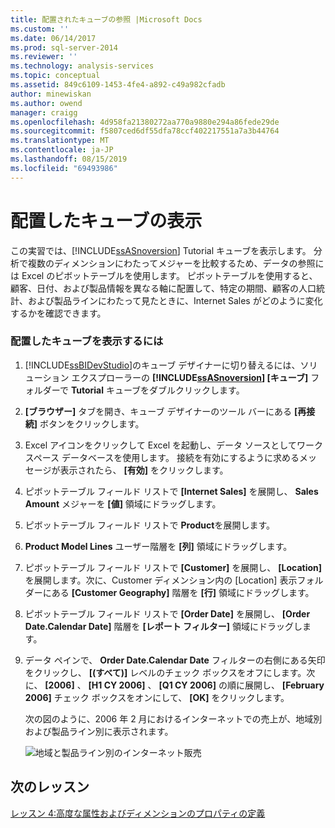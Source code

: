```yaml
---
title: 配置されたキューブの参照 |Microsoft Docs
ms.custom: ''
ms.date: 06/14/2017
ms.prod: sql-server-2014
ms.reviewer: ''
ms.technology: analysis-services
ms.topic: conceptual
ms.assetid: 849c6109-1453-4fe4-a892-c49a982cfadb
author: minewiskan
ms.author: owend
manager: craigg
ms.openlocfilehash: 4d958fa21380272aa770a9880e294a86fede29de
ms.sourcegitcommit: f5807ced6df55dfa78ccf402217551a7a3b44764
ms.translationtype: MT
ms.contentlocale: ja-JP
ms.lasthandoff: 08/15/2019
ms.locfileid: "69493986"
---
```

# <a name="browsing-the-deployed-cube"></a>配置したキューブの表示
  この実習では、[!INCLUDE[ssASnoversion](../includes/ssasnoversion-md.md)] Tutorial キューブを表示します。 分析で複数のディメンションにわたってメジャーを比較するため、データの参照には Excel のピボットテーブルを使用します。 ピボットテーブルを使用すると、顧客、日付、および製品情報を異なる軸に配置して、特定の期間、顧客の人口統計、および製品ラインにわたって見たときに、Internet Sales がどのように変化するかを確認できます。  
  
### <a name="to-browse-the-deployed-cube"></a>配置したキューブを表示するには  
  
1.  [!INCLUDE[ssBIDevStudio](../includes/ssbidevstudio-md.md)]のキューブ デザイナーに切り替えるには、ソリューション エクスプローラーの **[!INCLUDE[ssASnoversion](../includes/ssasnoversion-md.md)] [キューブ]** フォルダーで **Tutorial** キューブをダブルクリックします。  
  
2.  **[ブラウザー]** タブを開き、キューブ デザイナーのツール バーにある **[再接続]** ボタンをクリックします。  
  
3.  Excel アイコンをクリックして Excel を起動し、データ ソースとしてワークスペース データベースを使用します。 接続を有効にするように求めるメッセージが表示されたら、 **[有効]** をクリックします。  
  
4.  ピボットテーブル フィールド リストで **[Internet Sales]** を展開し、 **Sales Amount** メジャーを **[値]** 領域にドラッグします。  
  
5.  ピボットテーブル フィールド リストで **Product**を展開します。  
  
6.  **Product Model Lines** ユーザー階層を **[列]** 領域にドラッグします。  
  
7.  ピボットテーブル フィールド リストで **[Customer]** を展開し、 **[Location]** を展開します。次に、Customer ディメンション内の [Location] 表示フォルダーにある **[Customer Geography]** 階層を **[行]** 領域にドラッグします。  
  
8.  ピボットテーブル フィールド リストで **[Order Date]** を展開し、 **[Order Date.Calendar Date]** 階層を **[レポート フィルター]** 領域にドラッグします。  
  
9. データ ペインで、 **Order Date.Calendar Date** フィルターの右側にある矢印をクリックし、 **[(すべて)]** レベルのチェック ボックスをオフにします。次に、 **[2006]** 、 **[H1 CY 2006]** 、 **[Q1 CY 2006]** の順に展開し、 **[February 2006]** チェック ボックスをオンにして、 **[OK]** をクリックします。  
  
     次の図のように、2006 年 2 月におけるインターネットでの売上が、地域別および製品ライン別に表示されます。  
  
     ![地域と製品ライン別のインターネット販売](../../2014/tutorials/media/l3-cube-browser-finish.gif "地域と製品ライン別のインターネット販売")  
  
## <a name="next-lesson"></a>次のレッスン  
 [レッスン 4:高度な属性およびディメンションのプロパティの定義](lesson-4-defining-advanced-attribute-and-dimension-properties.md)  
  
  
